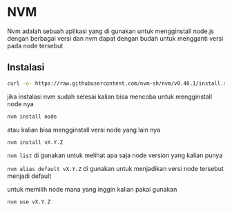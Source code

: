 # NVM

Nvm adalah sebuah aplikasi yang di gunakan untuk mengginstall node.js dengan berbagai versi dan nvm dapat dengan budah untuk mengganti versi pada node tersebut

## Instalasi

```bash
curl -o- https://raw.githubusercontent.com/nvm-sh/nvm/v0.40.1/install.sh | bash
```

jika instalasi nvm sudah selesai kalian bisa mencoba untuk mengginstall node nya

```bash
nvm install node
```

atau kalian bisa mengginstall versi node yang lain nya
```bash
nvm install vX.Y.Z
```
`nvm list` di gunakan untuk melihat apa saja node version yang kalian punya

`nvm alias default vX.Y.Z` di gunakan untuk menjadikan versi node tersebut menjadi default

untuk memilih node mana yang inggin kalian pakai gunakan
```bash
nvm use vX.Y.Z
```